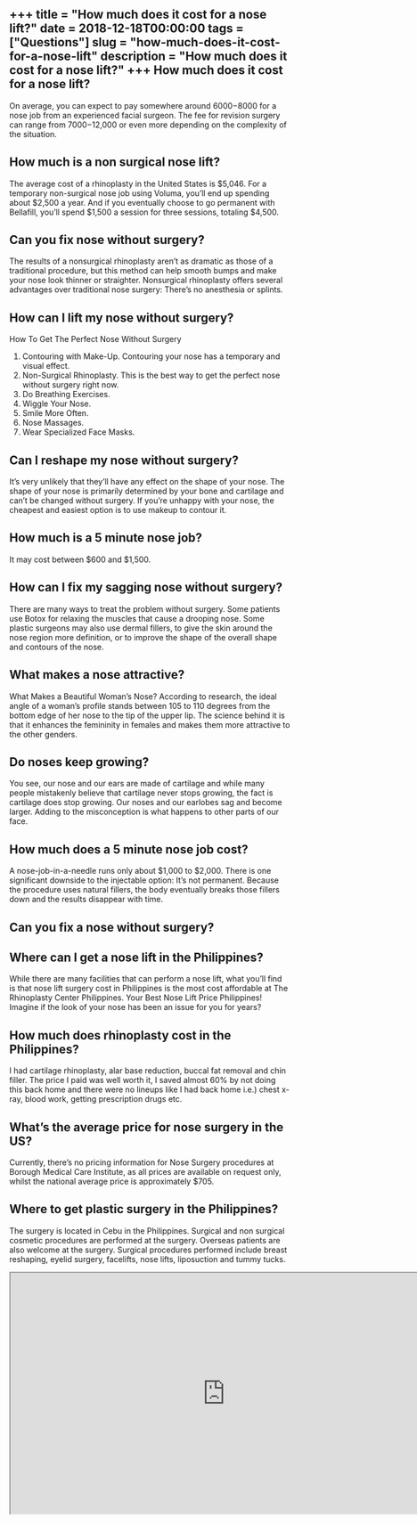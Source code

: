 +++
title = "How much does it cost for a nose lift?"
date = 2018-12-18T00:00:00
tags = ["Questions"]
slug = "how-much-does-it-cost-for-a-nose-lift"
description = "How much does it cost for a nose lift?"
+++
How much does it cost for a nose lift?
--------------------------------------

On average, you can expect to pay somewhere around $6000-$8000 for a nose job from an experienced facial surgeon. The fee for revision surgery can range from $7000-$12,000 or even more depending on the complexity of the situation.

How much is a non surgical nose lift?
-------------------------------------

The average cost of a rhinoplasty in the United States is $5,046. For a temporary non-surgical nose job using Voluma, you’ll end up spending about $2,500 a year. And if you eventually choose to go permanent with Bellafill, you’ll spend $1,500 a session for three sessions, totaling $4,500.

Can you fix nose without surgery?
---------------------------------

The results of a nonsurgical rhinoplasty aren’t as dramatic as those of a traditional procedure, but this method can help smooth bumps and make your nose look thinner or straighter. Nonsurgical rhinoplasty offers several advantages over traditional nose surgery: There’s no anesthesia or splints.

How can I lift my nose without surgery?
---------------------------------------

How To Get The Perfect Nose Without Surgery

1. Contouring with Make-Up. Contouring your nose has a temporary and visual effect.
2. Non-Surgical Rhinoplasty. This is the best way to get the perfect nose without surgery right now.
3. Do Breathing Exercises.
4. Wiggle Your Nose.
5. Smile More Often.
6. Nose Massages.
7. Wear Specialized Face Masks.

Can I reshape my nose without surgery?
--------------------------------------

It’s very unlikely that they’ll have any effect on the shape of your nose. The shape of your nose is primarily determined by your bone and cartilage and can’t be changed without surgery. If you’re unhappy with your nose, the cheapest and easiest option is to use makeup to contour it.

How much is a 5 minute nose job?
--------------------------------

It may cost between $600 and $1,500.

How can I fix my sagging nose without surgery?
----------------------------------------------

There are many ways to treat the problem without surgery. Some patients use Botox for relaxing the muscles that cause a drooping nose. Some plastic surgeons may also use dermal fillers, to give the skin around the nose region more definition, or to improve the shape of the overall shape and contours of the nose.

What makes a nose attractive?
-----------------------------

What Makes a Beautiful Woman’s Nose? According to research, the ideal angle of a woman’s profile stands between 105 to 110 degrees from the bottom edge of her nose to the tip of the upper lip. The science behind it is that it enhances the femininity in females and makes them more attractive to the other genders.

Do noses keep growing?
----------------------

You see, our nose and our ears are made of cartilage and while many people mistakenly believe that cartilage never stops growing, the fact is cartilage does stop growing. Our noses and our earlobes sag and become larger. Adding to the misconception is what happens to other parts of our face.

How much does a 5 minute nose job cost?
---------------------------------------

A nose-job-in-a-needle runs only about $1,000 to $2,000. There is one significant downside to the injectable option: It’s not permanent. Because the procedure uses natural fillers, the body eventually breaks those fillers down and the results disappear with time.

Can you fix a nose without surgery?
-----------------------------------

Where can I get a nose lift in the Philippines?
-----------------------------------------------

While there are many facilities that can perform a nose lift, what you’ll find is that nose lift surgery cost in Philippines is the most cost affordable at The Rhinoplasty Center Philippines. Your Best Nose Lift Price Philippines! Imagine if the look of your nose has been an issue for you for years?

How much does rhinoplasty cost in the Philippines?
--------------------------------------------------

I had cartilage rhinoplasty, alar base reduction, buccal fat removal and chin filler. The price I paid was well worth it, I saved almost 60% by not doing this back home and there were no lineups like I had back home i.e.) chest x-ray, blood work, getting prescription drugs etc.

What’s the average price for nose surgery in the US?
----------------------------------------------------

Currently, there’s no pricing information for Nose Surgery procedures at Borough Medical Care Institute, as all prices are available on request only, whilst the national average price is approximately $705.

Where to get plastic surgery in the Philippines?
------------------------------------------------

The surgery is located in Cebu in the Philippines. Surgical and non surgical cosmetic procedures are performed at the surgery. Overseas patients are also welcome at the surgery. Surgical procedures performed include breast reshaping, eyelid surgery, facelifts, nose lifts, liposuction and tummy tucks.

<iframe allow="accelerometer; autoplay; clipboard-write; encrypted-media; gyroscope; picture-in-picture" allowfullscreen="" class="__youtube_prefs__  epyt-is-override  no-lazyload" data-no-lazy="1" data-origheight="433" data-origwidth="770" data-skipgform_ajax_framebjll="" height="433" id="_ytid_66618" loading="lazy" src="https://www.youtube.com/embed/f-NMumXjd5k?enablejsapi=1&autoplay=0&cc_load_policy=0&cc_lang_pref=&iv_load_policy=1&loop=0&modestbranding=0&rel=1&fs=1&playsinline=0&autohide=2&theme=dark&color=red&controls=1&" title="YouTube player" width="770"></iframe>